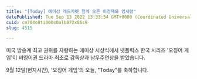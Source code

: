```yaml
---
title: "[Today] 에미상 레드카펫 함께 오른 이정재와 임세령"
datePublished: Tue Sep 13 2022 13:33:54 GMT+0000 (Coordinated Universal Time)
cuid: cm704o8ti000s0alb872x86s9
slug: 4515

---
```



미국 방송계 최고 권위를 자랑하는 에미상 시상식에서 넷플릭스 한국 시리즈 '오징어 게임'이 비영어권 드라마 최초로 감독상과 남우주연상을 받았습니다.

9월 12일(현지시간), '오징어 게임'의 오늘, "Today"를 축하합니다.